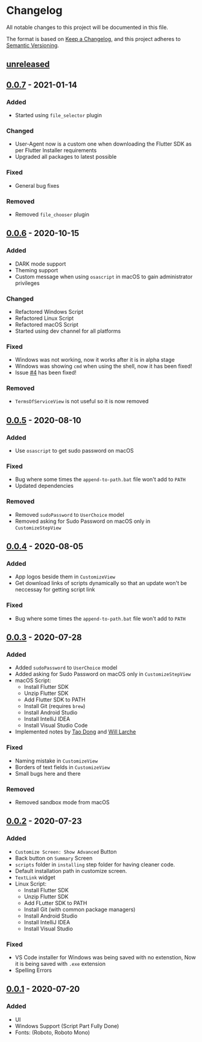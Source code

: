 # Changelog

All notable changes to this project will be documented in this file.

The format is based on [Keep a Changelog](https://keepachangelog.com/en/1.0.0/),
and this project adheres to [Semantic Versioning](https://semver.org/spec/v2.0.0.html).

## [unreleased]

## [0.0.7] - 2021-01-14

### Added

- Started using `file_selector` plugin

### Changed

- User-Agent now is a custom one when downloading the Flutter SDK as per Flutter Installer requirements
- Upgraded all packages to latest possible

### Fixed

- General bug fixes

### Removed

- Removed `file_chooser` plugin

## [0.0.6] - 2020-10-15

### Added

- DARK mode support
- Theming support
- Custom message when using `osascript` in macOS to gain administrator privileges

### Changed

- Refactored Windows Script
- Refactored Linux Script
- Refactored macOS Script
- Started using dev channel for all platforms

### Fixed

- Windows was not working, now it works after it is in alpha stage
- Windows was showing `cmd` when using the shell, now it has been fixed!
- Issue [#4](https://github.com/YazeedAlKhalaf/Flutter_Installer/issues/4) has been fixed!

### Removed

- `TermsOfServiceView` is not useful so it is now removed

## [0.0.5] - 2020-08-10

### Added

- Use `osascript` to get sudo password on macOS

### Fixed

- Bug where some times the `append-to-path.bat` file won't add to `PATH`
- Updated dependencies

### Removed

- Removed `sudoPassword` to `UserChoice` model
- Removed asking for Sudo Password on macOS only in `CustomizeStepView`

## [0.0.4] - 2020-08-05

### Added

- App logos beside them in `CustomizeView`
- Get download links of scripts dynamically so that an update won't be neccessay for getting script link

### Fixed

- Bug where some times the `append-to-path.bat` file won't add to `PATH`

## [0.0.3] - 2020-07-28

### Added

- Added `sudoPassword` to `UserChoice` model
- Added asking for Sudo Password on macOS only in `CustomizeStepView`
- macOS Script:
  - Install Flutter SDK
  - Unzip Flutter SDK
  - Add Flutter SDK to PATH
  - Install Git (requires `brew`)
  - Install Android Studio
  - Install IntelliJ IDEA
  - Install Visual Studio Code
- Implemented notes by [Tao Dong](https://github.com/InMatrix) and [Will Larche](https://github.com/willlarche)

### Fixed

- Naming mistake in `CustomizeView`
- Borders of text fields in `CustomizeView`
- Small bugs here and there

### Removed

- Removed sandbox mode from macOS

## [0.0.2] - 2020-07-23

### Added

- `Customize Screen: Show Advanced` Button
- Back button on `Summary` Screen
- `scripts` folder in `installing` step folder for having cleaner code.
- Default installation path in customize screen.
- `TextLink` widget
- Linux Script:
  - Install Flutter SDK
  - Unzip Flutter SDK
  - Add FLutter SDK to PATH
  - Install Git (with common package managers)
  - Install Android Studio
  - Install IntelliJ IDEA
  - Install Visual Studio

### Fixed

- VS Code installer for Windows was being saved with no extenstion, Now it is being saved with `.exe` extension
- Spelling Errors

## [0.0.1] - 2020-07-20

### Added

- UI
- Windows Support (Script Part Fully Done)
- Fonts: (Roboto, Roboto Mono)

[unreleased]: https://github.com/YazeedAlKhalaf/Split_It/compare/v0.0.7...HEAD
[0.0.7]: https://github.com/YazeedAlKhalaf/Split_It/releases/tag/v0.0.7
[0.0.6]: https://github.com/YazeedAlKhalaf/Split_It/releases/tag/v0.0.6
[0.0.5]: https://github.com/YazeedAlKhalaf/Split_It/releases/tag/v0.0.5
[0.0.4]: https://github.com/YazeedAlKhalaf/Split_It/releases/tag/v0.0.4
[0.0.3]: https://github.com/YazeedAlKhalaf/Split_It/releases/tag/v0.0.3
[0.0.2]: https://github.com/YazeedAlKhalaf/Split_It/releases/tag/v0.0.2
[0.0.1]: https://github.com/YazeedAlKhalaf/Split_It/releases/tag/v0.0.1
